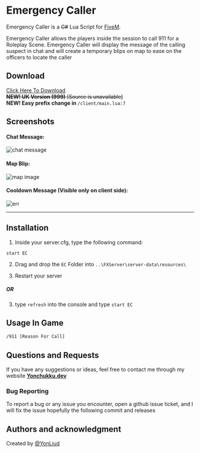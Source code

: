 # Emergency Caller

Emergency Caller is a ~~C#~~ Lua Script for [FiveM](https://fivem.net/).

Emergency Caller allows the players inside the session to call 911 for a Roleplay Scene. Emergency Caller will display the message of the calling suspect in chat and will create a temporary blips on map to ease on the officers to locate the caller
## Download
[Click Here To Download](https://github.com/YonLiud/Emergency-Caller/releases/)
<br />~~<b>NEW! UK Version (999)</b> [Source is unavailable]~~
<br /> <b> NEW! Easy prefix change in </b>``/client/main.lua:7`` 
## Screenshots

#### Chat Message:
![chat message](https://i.imgur.com/VfO1F9r.png)

#### Map Blip:
![map image](https://i.imgur.com/p9E3eTc.png)

#### Cooldown Message (Visible only on client side):
![err](https://i.imgur.com/88S9Btj.png)


<hr>

## Installation

1) Inside your server.cfg, type the following command:

```
start EC
```
2) Drag and drop the `EC` Folder into ``..\FXServer\server-data\resources\``

3) Restart your server

##### OR

3) type ``refresh`` into the console and type ``start EC``

## Usage In Game

```bash
/911 [Reason For Call]
```

## Questions and Requests
If you have any suggestions or ideas, feel free to  contact me through my website <b> [Yonchukku.dev](https://Yonchukku.Dev) </b>

### Bug Reporting
To report a bug or any issue you encounter, open a github issue ticket, and I will fix the issue hopefully the following commit and releases 

## Authors and acknowledgment
Created by [@YonLiud](https://github.com/YonLiud)